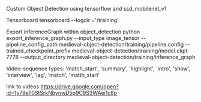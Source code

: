 Custom Object Detection using tensorflow and ssd_mobilenet_v1

Tensorboard
tensorboard --logdir ='/training'

Export inferenceGraph
within object_detection
python export_inference_graph.py --input_type image_tensor  --pipeline_config_path medieval-object-detection/training/pipeline.config --trained_checkpoint_prefix medieval-object-detection/training/model.ckpt-7778 --output_directory medieval-object-detection/training/inference_graph

Video-sequence types:
'match_start', 'summary', 'highlight', 'intro', 'show', 'interview', 'lag', 'match', 'matth_start'

link to videos
https://drive.google.com/open?id=1y79eT0StSrkNbynwD5p9C9S3WAei1c8p
